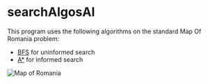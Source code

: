 # searchAlgosAI
This program uses the following algorithms on the standard Map Of Romania problem:
* [BFS](https://en.wikipedia.org/wiki/Breadth-first_search) for uninformed search
* [A\*](https://en.wikipedia.org/wiki/A*_search_algorithm) for informed search

![Map of Romania](https://csunplugged.files.wordpress.com/2012/09/romania-graph1.png)
